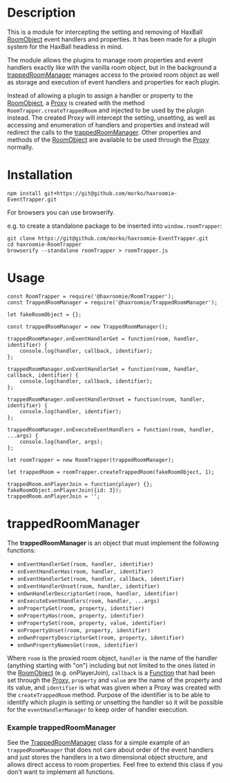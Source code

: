 # Description

This is a module for intercepting the setting and removing of HaxBall
[RoomObject](https://github.com/haxball/haxball-issues/wiki/Headless-Host#roomobject)
event handlers and properties. It has been made for a plugin system for the HaxBall
headless in mind.

The module allows the plugins to manage room properties and event handlers
exactly like with the vanilla room object, but in the background a
[trappedRoomManager](#trappedRoomManager) manages access to the proxied room
object as well as storage and execution of event handlers and properties for
each plugin.

Instead of allowing a plugin to assign a handler or property to the
[RoomObject](https://github.com/haxball/haxball-issues/wiki/Headless-Host#roomobject),
a [Proxy](https://developer.mozilla.org/en-US/docs/Web/JavaScript/Reference/Global_Objects/Proxy)
is created with the method `RoomTrapper.createTrappedRoom` and injected to be
used by the plugin instead. The created Proxy will intercept the setting,
unsetting, as well as accessing and enumeration of handlers and properties and
instead will redirect the calls to the [trappedRoomManager](#trappedRoomManager).
Other properties and methods of the
[RoomObject](https://github.com/haxball/haxball-issues/wiki/Headless-Host#roomobject)
are available to be used through the
[Proxy](https://developer.mozilla.org/en-US/docs/Web/JavaScript/Reference/Global_Objects/Proxy)
normally.

# Installation

`npm install git+https://git@github.com/morko/haxroomie-EventTrapper.git`

For browsers you can use browserify.

e.g. to create a standalone package to be inserted into `window.roomTrapper`:

```
git clone https://git@github.com/morko/haxroomie-EventTrapper.git
cd haxroomie-RoomTrapper
browserify --standalone roomTrapper > roomTrapper.js
```

# Usage

```
const RoomTrapper = require('@haxroomie/RoomTrapper');
const TrappedRoomManager = require('@haxroomie/TrappedRoomManager');

let fakeRoomObject = {};

const trappedRoomManager = new TrappedRoomManager();

trappedRoomManager.onEventHandlerGet = function(room, handler, identifier) {
    console.log(handler, callback, identifier);
};

trappedRoomManager.onEventHandlerSet = function(room, handler, callback, identifier) {
    console.log(handler, callback, identifier);
};

trappedRoomManager.onEventHandlerUnset = function(room, handler, identifier) {
    console.log(handler, identifier);
};

trappedRoomManager.onExecuteEventHandlers = function(room, handler, ...args) {
    console.log(handler, args);
};

let roomTrapper = new RoomTrapper(trappedRoomManager);

let trappedRoom = roomTrapper.createTrappedRoom(fakeRoomObject, 1);

trappedRoom.onPlayerJoin = function(player) {};
fakeRoomObject.onPlayerJoin({id: 3});
trappedRoom.onPlayerJoin = '';
```

# <a name="trappedRoomManager"></a>trappedRoomManager

The **trappedRoomManager** is an object that must implement the following functions:

- `onEventHandlerGet(room, handler, identifier)`
- `onEventHandlerHas(room, handler, identifier)`
- `onEventHandlerSet(room, handler, callback, identifier)`
- `onEventHandlerUnset(room, handler, identifier)`
- `onOwnHandlerDescriptorGet(room, handler, identifier)`
- `onExecuteEventHandlers(room, handler, ...args)`
- `onPropertyGet(room, property, identifier)`
- `onPropertyHas(room, property, identifier)`
- `onPropertySet(room, property, value, identifier)`
- `onPropertyUnset(room, property, identifier)`
- `onOwnPropertyDescriptorGet(room, property, identifier)`
- `onOwnPropertyNamesGet(room, identifier)`

Where `room` is the proxied room object, `handler` is the name of the handler
(anything starting with "on") including but not limited to the ones listed in the
[RoomObject](https://github.com/haxball/haxball-issues/wiki/Headless-Host#roomobject)
(e.g. onPlayerJoin), `callback` is a
[Function](https://developer.mozilla.org/en-US/docs/Web/JavaScript/Reference/Functions)
that had been set through the
[Proxy](https://developer.mozilla.org/en-US/docs/Web/JavaScript/Reference/Global_Objects/Proxy),
`property` and `value` are the name of the property and its value,
and `identifier` is what was given when a Proxy was created with the
`createTrappedRoom` method. Purpose of the identifier is to be able to identify
which plugin is setting or unsetting the handler so it will be possible for
the `eventHandlerManager` to keep order of handler execution.

### Example trappedRoomManager

See the [TrappedRoomManager](./src/TrappedRoomManager.js) class for a simple
example of an `trappedRoomManager` that does not care about
order of the event handlers and just stores the handlers in a two dimensional
object structure, and allows direct access to room properties. Feel free to
extend this class if you don't want to implement all functions.